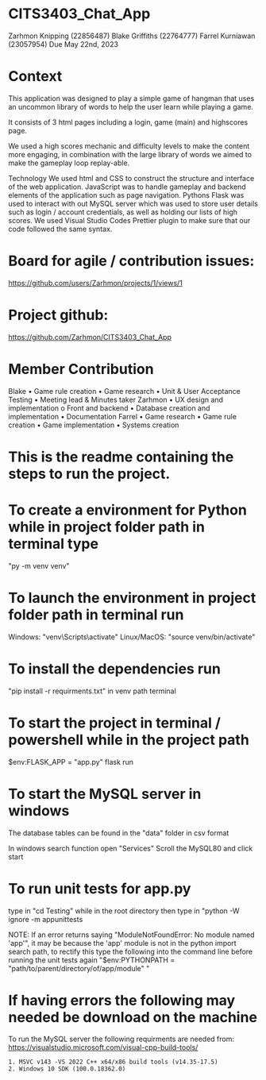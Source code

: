 # CITS3403_Chat_App

Zarhmon Knipping (22856487)
Blake Griffiths (22764777)
Farrel Kurniawan (23057954)
Due May 22nd, 2023

# Context

This application was designed to play a simple game of hangman that uses an uncommon library of words
to help the user learn while playing a game.

It consists of 3 html pages including a login, game (main) and highscores page.

We used a high scores mechanic and difficulty levels to make the content more engaging,
in combination with the large library of words we aimed to make the gameplay loop replay-able.

Technology
We used html and CSS to construct the structure and interface of the web application.
JavaScript was to handle gameplay and backend elements of the application such as page navigation.
Pythons Flask was used to interact with out MySQL server which was used to store user details such as login / account credentials,
as well as holding our lists of high scores.
We used Visual Studio Codes Prettier plugin to make sure that our code followed the same syntax.

# Board for agile / contribution issues:

https://github.com/users/Zarhmon/projects/1/views/1

# Project github:

https://github.com/Zarhmon/CITS3403_Chat_App

# Member Contribution

Blake
• Game rule creation
• Game research
• Unit & User Acceptance Testing
• Meeting lead & Minutes taker
Zarhmon
• UX design and implementation
o Front and backend
• Database creation and implementation
• Documentation
Farrel
• Game research
• Game rule creation
• Game implementation
• Systems creation

# This is the readme containing the steps to run the project.

# To create a environment for Python while in project folder path in terminal type

"py -m venv venv"

# To launch the environment in project folder path in terminal run

Windows: "venv\Scripts\activate"
Linux/MacOS: "source venv/bin/activate"

# To install the dependencies run

"pip install -r requirments.txt" in venv path terminal

# To start the project in terminal / powershell while in the project path

$env:FLASK_APP = "app.py"
flask run

# To start the MySQL server in windows

The database tables can be found in the "data" folder in csv format

In windows search function open "Services"
Scroll the MySQL80 and click start

# To run unit tests for app.py

type in "cd Testing" while in the root directory
then type in "python -W ignore -m appunittests

NOTE: If an error returns saying "ModuleNotFoundError: No module named 'app'", it may be because the 'app' module is not in the python import search path, to
rectify this type the following into the command line before running the unit tests again "$env:PYTHONPATH = "path/to/parent/directory/of/app/module" "


# If having errors the following may needed be download on the machine

To run the MySQL server the following requirments are needed from:
https://visualstudio.microsoft.com/visual-cpp-build-tools/

    1. MSVC v143 -VS 2022 C++ x64/x86 build tools (v14.35-17.5)
    2. Windows 10 SDK (100.0.18362.0)
